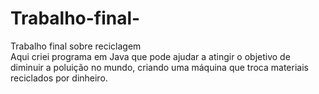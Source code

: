 # Trabalho-final-
Trabalho final sobre reciclagem  
Aqui criei programa em Java que pode ajudar a atingir o objetivo de diminuir a poluição no mundo,
criando uma máquina que troca materiais reciclados por dinheiro.
